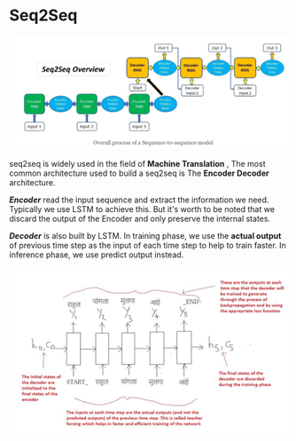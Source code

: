# Seq2Seq

![]( https://github.com/ChrisWang10/NLP/raw/master/img/seq2sseq.png )



seq2seq is widely used in the field of **Machine Translation** , The most common architecture used to build a seq2seq is The **Encoder Decoder** architecture.

***Encoder***  read the input sequence and extract the information we need. Typically we use LSTM to achieve this. But it's worth to be noted that we discard the output of the Encoder and only preserve the internal states.

***Decoder*** is also built by LSTM. In training phase, we use the **actual output** of previous time step as the input of each time step to help to train faster. In inference phase, we use predict output instead.

![](https://github.com/ChrisWang10/NLP/raw/master/img/decoder.png)